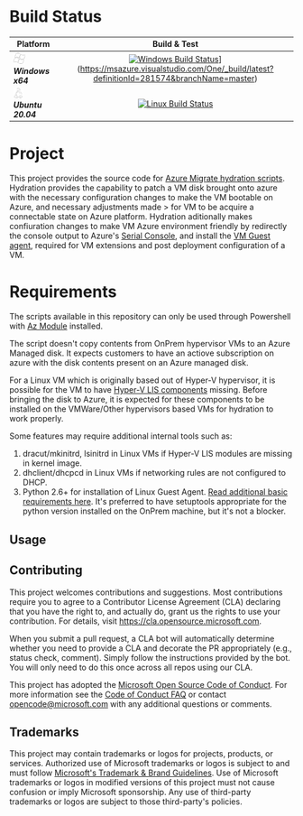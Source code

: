 # Build Status
| Platform | Build & Test |
|---|:-----:|
|![Win-x64](docs/img/win_logo.png) ***Windows x64***|[![Windows Build Status](https://msazure.visualstudio.com/One/_apis/build/status/OneBranch/AzMigrate-Hydration/thedarksage.AzMigrate-Hydration?branchName=develop)](https://msazure.visualstudio.com/One/_build/latest?definitionId=281574&branchName=develop)](https://msazure.visualstudio.com/One/_build/latest?definitionId=281574&branchName=master)
|![Ubuntu-20.04-x64](docs/img/linux_logo.png) ***Ubuntu 20.04***|[![Linux Build Status](https://msazure.visualstudio.com/One/_apis/build/status/OneBranch/AzMigrate-Hydration/thedarksage.AzMigrate-Hydration?branchName=develop)](https://msazure.visualstudio.com/One/_build/latest?definitionId=281574&branchName=develop)

# Project
This project provides the source code for [Azure Migrate hydration scripts](https://docs.microsoft.com/en-us/azure/migrate/prepare-for-agentless-migration#hydration-process).
Hydration provides the capability to patch a VM disk brought onto azure with the necessary configuration changes to make the VM bootable on Azure, and necessary adjustments made > for VM to be acquire a connectable state on Azure platform. Hydration aditionally makes confiuration changes to make VM Azure environment friendly by redirectly the console output to Azure's [Serial Console](https://docs.microsoft.com/en-us/troubleshoot/azure/virtual-machines/serial-console-overview), and install the [VM Guest agent](https://docs.microsoft.com/en-us/azure/virtual-machines/extensions/agent-linux), required for VM extensions and post deployment configuration of a VM.

# Requirements
The scripts available in this repository can only be used through Powershell with [Az Module](https://docs.microsoft.com/en-us/powershell/azure/install-az-ps?view=azps-7.2.0#:~:text=%20In%20those%20situations%2C%20you%20can%20install%20the,manually%20copy%20it%20to%20other%20machines.%20More%20) installed.

The script doesn't copy contents from OnPrem hypervisor VMs to an Azure Managed disk. It expects customers to have an actiove subscription on azure with the disk contents present on an Azure managed disk.

For a Linux VM which is originally based out of Hyper-V hypervisor, it is possible for the VM to have [Hyper-V LIS components](https://docs.microsoft.com/en-us/windows-server/virtualization/hyper-v/supported-centos-and-red-hat-enterprise-linux-virtual-machines-on-hyper-v) missing. Before bringing the disk to Azure, it is expected for these components to be installed on the VMWare/Other hypervisors based VMs for hydration to work properly.

Some features may require additional internal tools such as:
1. dracut/mkinitrd, lsinitrd in Linux VMs if Hyper-V LIS modules are missing in kernel image.
2. dhclient/dhcpcd in Linux VMs if networking rules are not configured to DHCP.
3. Python 2.6+ for installation of Linux Guest Agent. [Read additional basic requirements here](https://docs.microsoft.com/en-us/azure/virtual-machines/extensions/agent-linux#requirements). It's preferred to have setuptools appropriate for the python version installed on the OnPrem machine, but it's not a blocker.

## Usage

## Contributing

This project welcomes contributions and suggestions.  Most contributions require you to agree to a
Contributor License Agreement (CLA) declaring that you have the right to, and actually do, grant us
the rights to use your contribution. For details, visit https://cla.opensource.microsoft.com.

When you submit a pull request, a CLA bot will automatically determine whether you need to provide
a CLA and decorate the PR appropriately (e.g., status check, comment). Simply follow the instructions
provided by the bot. You will only need to do this once across all repos using our CLA.

This project has adopted the [Microsoft Open Source Code of Conduct](https://opensource.microsoft.com/codeofconduct/).
For more information see the [Code of Conduct FAQ](https://opensource.microsoft.com/codeofconduct/faq/) or
contact [opencode@microsoft.com](mailto:opencode@microsoft.com) with any additional questions or comments.

## Trademarks

This project may contain trademarks or logos for projects, products, or services. Authorized use of Microsoft 
trademarks or logos is subject to and must follow 
[Microsoft's Trademark & Brand Guidelines](https://www.microsoft.com/en-us/legal/intellectualproperty/trademarks/usage/general).
Use of Microsoft trademarks or logos in modified versions of this project must not cause confusion or imply Microsoft sponsorship.
Any use of third-party trademarks or logos are subject to those third-party's policies.
